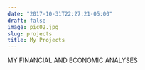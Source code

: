 ```yaml
---
date: "2017-10-31T22:27:21-05:00"
draft: false
image: pic02.jpg
slug: projects
title: My Projects
---
```


MY FINANCIAL AND ECONOMIC ANALYSES